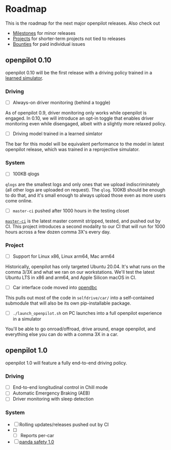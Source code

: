 # Roadmap

This is the roadmap for the next major openpilot releases. Also check out
* [Milestones](https://github.com/commaai/openpilot/milestones) for minor releases
* [Projects](https://github.com/commaai/openpilot/projects?query=is%3Aopen) for shorter-term projects not tied to releases
* [Bounties](https://comma.ai/bounties) for paid individual issues

## openpilot 0.10

openpilot 0.10 will be the first release with a driving policy trained in
a [learned simulator](https://youtu.be/EqQNZXqzFSI).

### Driving

- [ ] Always-on driver monitoring (behind a toggle)
      
As of openpilot 0.9, driver monitoring only works while openpilot is engaged.
In 0.10, we will introduce an opt-in toggle that enables driver monitoring even while
disengaged, albeit with a slightly more relaxed policy.

- [ ] Driving model trained in a learned simlator

The bar for this model will be equivalent performance to the model in latest openpilot
release, which was trained in a reprojective simulator.

### System

- [ ] 100KB qlogs

`qlogs` are the smallest logs and only ones that we upload indiscriminately (all other logs are uploaded on request).
The `qlog`. 100KB should be enough to do that, and it's small enough to always upload those even as more users come online.

- [ ] `master-ci` pushed after 1000 hours in the testing closet

[`master-ci`](https://github.com/commaai/openpilot/tree/master-ci) is the latest master commit stripped, tested, and pushed out by CI.
This project introduces a second modality to our CI that will run for 1000 hours across a few dozen comma 3X's every day.


### Project

- [ ] Support for Linux x86, Linux arm64, Mac arm64

Historically, openpilot has only targeted Ubuntu 20.04. It's what runs on the comma 3/3X and what we ran on our workstations.
We'll test the latest Ubuntu LTS in x86 and arm64, and Apple Silicon macOS in CI.

- [ ] Car interface code moved into [opendbc](https://github.com/commaai/opendbc)

This pulls out most of the code in `selfdrive/car/` into a self-contained submodule that will also be its own pip-installable package.

- [ ] `./launch_openpilot.sh` on PC launches into a full openpilot experience in a simulator
      
You'll be able to go onroad/offroad, drive around, enage openpilot, and everything else you can do with a comma 3X in a car.

## openpilot 1.0

openpilot 1.0 will feature a fully end-to-end driving policy.

### Driving

- [ ] End-to-end longitudinal control in Chill mode
- [ ] Automatic Emergency Braking (AEB)
- [ ] Driver monitoring with sleep detection

### System

- [ ] Rolling updates/releases pushed out by CI
- [ ] 
  - [ ] Reports per-car
- [ ] [panda safety 1.0](https://github.com/orgs/commaai/projects/27)
